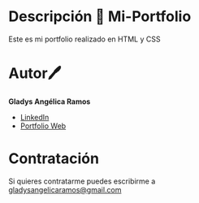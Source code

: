 # Descripción 👜 Mi-Portfolio 

Este es mi portfolio realizado en HTML y CSS

# Autor🖊

 **Gladys Angélica Ramos**
 
* [LinkedIn](https://www.linkedin.com/in/gladys-angelica-ramos/)
* [Portfolio Web]()

# Contratación
Si quieres contratarme puedes escribirme a gladysangelicaramos@gmail.com
